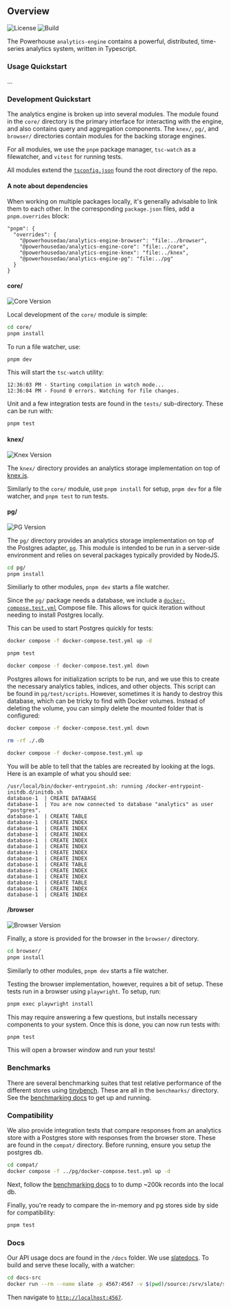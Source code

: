 ## Overview

![License](https://img.shields.io/npm/l/%40powerhousedao%2Fanalytics-engine-core?color=blue) ![Build](https://github.com/powerhouse-inc/analytics-engine/actions/workflows/publish-all.yml/badge.svg)

The Powerhouse `analytics-engine` contains a powerful, distributed, time-series analytics system, written in Typescript.

### Usage Quickstart

...

### Development Quickstart

The analytics engine is broken up into several modules. The module found in the `core/` directory is the primary interface for interacting with the engine, and also contains query and aggregation components. The `knex/`, `pg/`, and `browser/` directories contain modules for the backing storage engines.

For all modules, we use the `pnpm` package manager, `tsc-watch` as a filewatcher, and `vitest` for running tests.

All modules extend the [`tsconfig.json`](./tsconfig.json) found the root directory of the repo.

#### A note about dependencies

When working on multiple packages locally, it's generally advisable to link them to each other. In the corresponding `package.json` files, add a `pnpm.overrides` block:

```
"pnpm": {
  "overrides": {
    "@powerhousedao/analytics-engine-browser": "file:../browser",
    "@powerhousedao/analytics-engine-core": "file:../core",
    "@powerhousedao/analytics-engine-knex": "file:../knex",
    "@powerhousedao/analytics-engine-pg": "file:../pg"
  }
}
```

#### core/

![Core Version](https://img.shields.io/npm/v/%40powerhousedao%2Fanalytics-engine-core?color=blue
)

Local development of the `core/` module is simple:

```bash
cd core/
pnpm install
```

To run a file watcher, use:

```bash
pnpm dev
```

This will start the `tsc-watch` utility:

```
12:36:03 PM - Starting compilation in watch mode...
12:36:04 PM - Found 0 errors. Watching for file changes.
```

Unit and a few integration tests are found in the `tests/` sub-directory. These can be run with:

```bash
pnpm test
```

#### knex/

![Knex Version](https://img.shields.io/npm/v/%40powerhousedao%2Fanalytics-engine-knex?color=blue
)

The `knex/` directory provides an analytics storage implementation on top of [knex.js](https://knexjs.org/).

Similarly to the `core/` module, use `pnpm install` for setup, `pnpm dev` for a file watcher, and `pnpm test` to run tests.

#### pg/

![PG Version](https://img.shields.io/npm/v/%40powerhousedao%2Fanalytics-engine-pg?color=blue
)

The `pg/` directory provides an analytics storage implementation on top of the Postgres adapter, [`pg`](https://www.npmjs.com/package/pg). This module is intended to be run in a server-side environment and relies on several packages typically provided by NodeJS.

```bash
cd pg/
pnpm install
```

Similiarly to other modules, `pnpm dev` starts a file watcher.

Since the `pg/` package needs a database, we include a [`docker-compose.test.yml`](./pg/docker-compose.test.yml) Compose file. This allows for quick iteration without needing to install Postgres locally.

This can be used to start Postgres quickly for tests:

```bash
docker compose -f docker-compose.test.yml up -d

pnpm test

docker compose -f docker-compose.test.yml down
```

Postgres allows for initialization scripts to be run, and we use this to create the necessary analytics tables, indices, and other objects. This script can be found in `pg/test/scripts`. However, sometimes it is handy to destroy this database, which can be tricky to find with Docker volumes. Instead of deleting the volume, you can simply delete the mounted folder that is configured:

```bash
docker compose -f docker-compose.test.yml down

rm -rf ./.db

docker compose -f docker-compose.test.yml up
```

You will be able to tell that the tables are recreated by looking at the logs. Here is an example of what you should see:

```
/usr/local/bin/docker-entrypoint.sh: running /docker-entrypoint-initdb.d/initdb.sh
database-1  | CREATE DATABASE
database-1  | You are now connected to database "analytics" as user "postgres".
database-1  | CREATE TABLE
database-1  | CREATE INDEX
database-1  | CREATE INDEX
database-1  | CREATE INDEX
database-1  | CREATE INDEX
database-1  | CREATE INDEX
database-1  | CREATE INDEX
database-1  | CREATE INDEX
database-1  | CREATE TABLE
database-1  | CREATE INDEX
database-1  | CREATE INDEX
database-1  | CREATE TABLE
database-1  | CREATE INDEX
database-1  | CREATE INDEX
```

#### /browser

![Browser Version](https://img.shields.io/npm/v/%40powerhousedao%2Fanalytics-engine-browser?color=blue
)

Finally, a store is provided for the browser in the `browser/` directory.

```bash
cd browser/
pnpm install
```

Similarly to other modules, `pnpm dev` starts a file watcher.

Testing the browser implementation, however, requires a bit of setup. These tests run in a browser using `playwright`. To setup, run:

```bash
pnpm exec playwright install
```

This may require answering a few questions, but installs necessary components to your system. Once this is done, you can now run tests with:

```bash
pnpm test
```

This will open a browser window and run your tests!

### Benchmarks

There are several benchmarking suites that test relative performance of the different stores using [tinybench](https://github.com/tinylibs/tinybench). These are all in the `benchmarks/` directory. See the [benchmarking docs](./benchmarks/README.md) to get up and running.

### Compatibility

We also provide integration tests that compare responses from an analytics store with a Postgres store with responses from the browser store. These are found in the `compat/` directory. Before running, ensure you setup the postgres db.

```bash
cd compat/
docker compose -f ../pg/docker-compose.test.yml up -d
```

Next, follow the [benchmarking docs](./benchmarks/README.md) to to dump ~200k records into the local db.

Finally, you're ready to compare the in-memory and pg stores side by side for compatibility:

```bash
pnpm test
```

### Docs

Our API usage docs are found in the `/docs` folder. We use [slatedocs](https://github.com/slatedocs/slate). To build and serve these locally, with a watcher:

```bash
cd docs-src
docker run --rm --name slate -p 4567:4567 -v $(pwd)/source:/srv/slate/source slatedocs/slate serve
```

Then navigate to [`http://localhost:4567`](http://localhost:4567).
